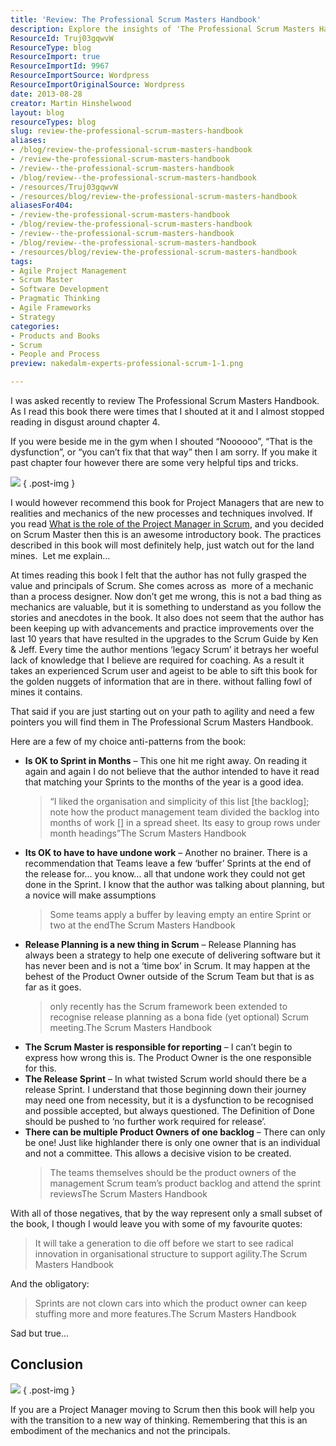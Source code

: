 ```yaml
---
title: 'Review: The Professional Scrum Masters Handbook'
description: Explore the insights of 'The Professional Scrum Masters Handbook' with a critical review that highlights key takeaways for new Scrum Masters and Project Managers.
ResourceId: Truj03gqwvW
ResourceType: blog
ResourceImport: true
ResourceImportId: 9967
ResourceImportSource: Wordpress
ResourceImportOriginalSource: Wordpress
date: 2013-08-28
creator: Martin Hinshelwood
layout: blog
resourceTypes: blog
slug: review-the-professional-scrum-masters-handbook
aliases:
- /blog/review-the-professional-scrum-masters-handbook
- /review-the-professional-scrum-masters-handbook
- /review--the-professional-scrum-masters-handbook
- /blog/review--the-professional-scrum-masters-handbook
- /resources/Truj03gqwvW
- /resources/blog/review-the-professional-scrum-masters-handbook
aliasesFor404:
- /review-the-professional-scrum-masters-handbook
- /blog/review-the-professional-scrum-masters-handbook
- /review--the-professional-scrum-masters-handbook
- /blog/review--the-professional-scrum-masters-handbook
- /resources/blog/review-the-professional-scrum-masters-handbook
tags:
- Agile Project Management
- Scrum Master
- Software Development
- Pragmatic Thinking
- Agile Frameworks
- Strategy
categories:
- Products and Books
- Scrum
- People and Process
preview: nakedalm-experts-professional-scrum-1-1.png

---
```

I was asked recently to review The Professional Scrum Masters Handbook. As I read this book there were times that I shouted at it and I almost stopped reading in disgust around chapter 4.

If you were beside me in the gym when I shouted “Noooooo”, “That is the dysfunction”, or “you can’t fix that that way” then I am sorry. If you make it past chapter four however there are some very helpful tips and tricks.

[![](http://ws-na.amazon-adsystem.com/widgets/q?_encoding=UTF8&ASIN=B00CFJGKZS&Format=_SL110_&ID=AsinImage&MarketPlace=US&ServiceVersion=20070822&WS=1&tag=martinhinshe-20)](http://www.amazon.com/gp/product/B00CFJGKZS/ref=as_li_ss_il?ie=UTF8&camp=1789&creative=390957&creativeASIN=B00CFJGKZS&linkCode=as2&tag=martinhinshe-20)
{ .post-img }

I would however recommend this book for Project Managers that are new to realities and mechanics of the new processes and techniques involved. If you read [What is the role of the Project Manager in Scrum](http://nkdagility.com/what-is-the-roll-of-the-project-manager-in-scrum/), and you decided on Scrum Master then this is an awesome introductory book. The practices described in this book will most definitely help, just watch out for the land mines.  Let me explain…

At times reading this book I felt that the author has not fully grasped the value and principals of Scrum. She comes across as  more of a mechanic than a process designer. Now don’t get me wrong, this is not a bad thing as mechanics are valuable, but it is something to understand as you follow the stories and anecdotes in the book. It also does not seem that the author has been keeping up with advancements and practice improvements over the last 10 years that have resulted in the upgrades to the Scrum Guide by Ken & Jeff. Every time the author mentions ‘legacy Scrum’ it betrays her woeful lack of knowledge that I believe are required for coaching. As a result it takes an experienced Scrum user and ageist to be able to sift this book for the golden nuggets of information that are in there. without falling fowl of mines it contains.

That said if you are just starting out on your path to agility and need a few pointers you will find them in The Professional Scrum Masters Handbook.

Here are a few of my choice anti-patterns from the book:

- **Is OK to Sprint in Months** – This one hit me right away. On reading it again and again I do not believe that the author intended to have it read that matching your Sprints to the months of the year is a good idea.
  > “I liked the organisation and simplicity of this list \[the backlog\]; note how the product management team divided the backlog into months of work \[\] in a spread sheet. Its easy to group rows under month headings”The Scrum Masters Handbook
- **Its OK to have to have undone work** – Another no brainer. There is a recommendation that Teams leave a few ‘buffer’ Sprints at the end of the release for… you know… all that undone work they could not get done in the Sprint. I know that the author was talking about planning, but a novice will make assumptions
  > Some teams apply a buffer by leaving empty an entire Sprint or two at the endThe Scrum Masters Handbook
- **Release Planning is a new thing in Scrum** – Release Planning has always been a strategy to help one execute of delivering software but it has never been and is not a ‘time box’ in Scrum. It may happen at the behest of the Product Owner outside of the Scrum Team but that is as far as it goes.
  > only recently has the Scrum framework been extended to recognise release planning as a bona fide (yet optional) Scrum meeting.The Scrum Masters Handbook
- **The Scrum Master is responsible for reporting** – I can’t begin to express how wrong this is. The Product Owner is the one responsible for this.
- **The Release Sprint** – In what twisted Scrum world should there be a release Sprint. I understand that those beginning down their journey may need one from necessity, but it is a dysfunction to be recognised and possible accepted, but always questioned. The Definition of Done should be pushed to ‘no further work required for release’.
- **There can be multiple Product Owners of one backlog** – There can only be one! Just like highlander there is only one owner that is an individual and not a committee. This allows a decisive vision to be created.
  > The teams themselves should be the product owners of the management Scrum team’s product backlog and attend the sprint reviewsThe Scrum Masters Handbook

With all of those negatives, that by the way represent only a small subset of the book, I though I would leave you with some of my favourite quotes:

> It will take a generation to die off before we start to see radical innovation in organisational structure to support agility.The Scrum Masters Handbook

And the obligatory:

> Sprints are not clown cars into which the product owner can keep stuffing more and more features.The Scrum Masters Handbook

Sad but true…

## Conclusion

[![](http://ws-na.amazon-adsystem.com/widgets/q?_encoding=UTF8&ASIN=B00CFJGKZS&Format=_SL110_&ID=AsinImage&MarketPlace=US&ServiceVersion=20070822&WS=1&tag=martinhinshe-20)](http://www.amazon.com/gp/product/B00CFJGKZS/ref=as_li_ss_il?ie=UTF8&camp=1789&creative=390957&creativeASIN=B00CFJGKZS&linkCode=as2&tag=martinhinshe-20)
{ .post-img }

If you are a Project Manager moving to Scrum then this book will help you with the transition to a new way of thinking. Remembering that this is an embodiment of the mechanics and not the principals.
